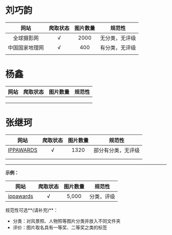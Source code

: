 # 刘巧韵

| 网站 | 爬取状态 | 图片数量 | 规范性 |
| :--: | :------: | :------: | :----: |
| 全球摄影网     | √         | 2000         | 无分类，无评级       |
| 中国国家地理网     | √         | 400         | 有分类，无评级       |
|      |          |          |        |



# 杨鑫

| 网站 | 爬取状态 | 图片数量 | 规范性 |
| :--: | :------: | :------: | :----: |
|      |          |          |        |
|      |          |          |        |
|      |          |          |        |



# 张继珂

|                  网站                  | 爬取状态 | 图片数量 |       规范性       |
| :------------------------------------: | :------: | :------: | :----------------: |
| [IPPAWARDS](https://www.ippawards.com) |    √     |   1320   | 部分有分类，无评级 |
|                                        |          |          |                    |
|                                        |          |          |                    |





***

**示例：**

|                   网站                    | 爬取状态 | 图片数量 |   规范性   |
| :---------------------------------------: | :------: | :------: | :--------: |
| [ippawards]("https://www.ippawards.com/") |    √     |  5,000   | 分类，评级 |

规范性可选**(请补充)**：

* 分类：对风景照、人物照等图片分类并放入不同文件夹
* 评价：图片取名具有一等奖、二等奖之类的标签

